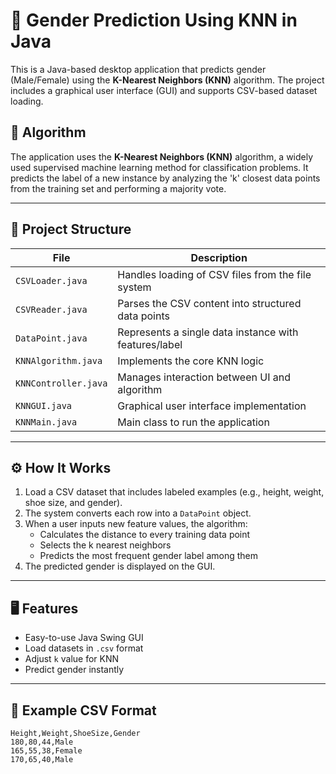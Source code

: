# 👥 Gender Prediction Using KNN in Java

This is a Java-based desktop application that predicts gender (Male/Female) using the **K-Nearest Neighbors (KNN)** algorithm. The project includes a graphical user interface (GUI) and supports CSV-based dataset loading.

## 🧠 Algorithm

The application uses the **K-Nearest Neighbors (KNN)** algorithm, a widely used supervised machine learning method for classification problems. It predicts the label of a new instance by analyzing the 'k' closest data points from the training set and performing a majority vote.

---

## 📁 Project Structure

| File               | Description                                           |
|--------------------|-------------------------------------------------------|
| `CSVLoader.java`   | Handles loading of CSV files from the file system     |
| `CSVReader.java`   | Parses the CSV content into structured data points    |
| `DataPoint.java`   | Represents a single data instance with features/label |
| `KNNAlgorithm.java`| Implements the core KNN logic                         |
| `KNNController.java`| Manages interaction between UI and algorithm         |
| `KNNGUI.java`      | Graphical user interface implementation               |
| `KNNMain.java`     | Main class to run the application                     |

---

## ⚙️ How It Works

1. Load a CSV dataset that includes labeled examples (e.g., height, weight, shoe size, and gender).
2. The system converts each row into a `DataPoint` object.
3. When a user inputs new feature values, the algorithm:
   - Calculates the distance to every training data point
   - Selects the k nearest neighbors
   - Predicts the most frequent gender label among them
4. The predicted gender is displayed on the GUI.

---

## 🖥️ Features

- Easy-to-use Java Swing GUI
- Load datasets in `.csv` format
- Adjust `k` value for KNN
- Predict gender instantly

---

## 📝 Example CSV Format

```csv
Height,Weight,ShoeSize,Gender
180,80,44,Male
165,55,38,Female
170,65,40,Male
